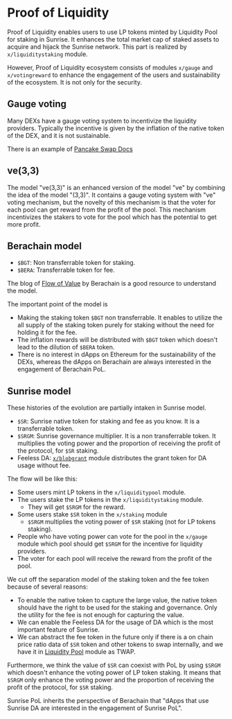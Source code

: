 # Proof of Liquidity

Proof of Liquidity enables users to use LP tokens minted by Liquidity Pool for staking in Sunrise.
It enhances the total market cap of staked assets to acquire and hijack the Sunrise network.
This part is realized by `x/liquiditystaking` module.

However, Proof of Liquidity ecosystem consists of modules `x/gauge` and `x/votingreward` to enhance the engagement of the users and sustainability of the ecosystem. It is not only for the security.

## Gauge voting

Many DEXs have a gauge voting system to incentivize the liquidity providers.
Typically the incentive is given by the inflation of the native token of the DEX, and it is not sustainable.

There is an example of [Pancake Swap Docs](https://docs.pancakeswap.finance/products/vecake/gauges-voting)

## ve(3,3)

The model "ve(3,3)" is an enhanced version of the model "ve" by combining the idea of the model "(3,3)".
It contains a gauge voting system with "ve" voting mechanism, but the novelty of this mechanism is that the voter for each pool can get reward from the profit of the pool.
This mechanism incentivizes the stakers to vote for the pool which has the potential to get more profit.

## Berachain model

- `$BGT`: Non transferrable token for staking.
- `$BERA`: Transferrable token for fee.

The blog of [Flow of Value](https://blog.berachain.com/blog/flow-of-value-examining-the-differences-between-pos-and-pol-a-case-for-a-new-paradigm-in-sustainable-incentive-alignment-at-the-protocol-layer) by Berachain is a good resource to understand the model.

The important point of the model is

- Making the staking token `$BGT` non transferrable. It enables to utilize the all supply of the staking token purely for staking without the need for holding it for the fee.
- The inflation rewards will be distributed with `$BGT` token which doesn't lead to the dilution of `$BERA` token.
- There is no interest in dApps on Ethereum for the sustainability of the DEXs, whereas the dApps on Berachain are always interested in the engagement of Berachain PoL.

## Sunrise model

These histories of the evolution are partially intaken in Sunrise model.

- `$SR`: Sunrise native token for staking and fee as you know. It is a transferrable token.
- `$SRGM`: Sunrise governance multiplier. It is a non transferrable token. It multiplies the voting power and the proportion of receiving the profit of the protocol, for `$SR` staking.
- Feeless DA: [`x/blobgrant`](./blobgrant.md) module distributes the grant token for DA usage without fee.

The flow will be like this:

- Some users mint LP tokens in the `x/liquiditypool` module.
- The users stake the LP tokens in the `x/liquiditystaking` module.
  - They will get `$SRGM` for the reward.
- Some users stake `$SR` token in the `x/staking` module
  - `$SRGM` multiplies the voting power of `$SR` staking (not for LP tokens staking).
- People who have voting power can vote for the pool in the `x/gauge` module which pool should get `$SRGM` for the incentive for liquidity providers.
- The voter for each pool will receive the reward from the profit of the pool.

We cut off the separation model of the staking token and the fee token because of several reasons:

- To enable the native token to capture the large value, the native token should have the right to be used for the staking and governance. Only the utility for the fee is not enough for capturing the value.
- We can enable the Feeless DA for the usage of DA which is the most important feature of Sunrise.
- We can abstract the fee token in the future only if there is a on chain price ratio data of `$SR` token and other tokens to swap internally, and we have it in [Liquidity Pool](./liquidity-pool.md) module as TWAP.

Furthermore, we think the value of `$SR` can coexist with PoL by using `$SRGM` which doesn't enhance the voting power of LP token staking.
It means that `$SRGM` only enhance the voting power and the proportion of receiving the profit of the protocol, for `$SR` staking.

Sunrise PoL inherits the perspective of Berachain that "dApps that use Sunrise DA are interested in the engagement of Sunrise PoL".
